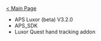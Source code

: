 [< Main Page](https://github.com/guiglass/LUXOR/edit/gh-pages/index.md)

- APS Luxor (beta) V3.2.0
- APS_SDK
- Luxor Quest hand tracking addon
